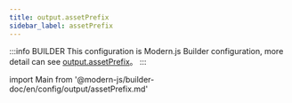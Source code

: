 ```yaml
---
title: output.assetPrefix
sidebar_label: assetPrefix
---
```


:::info BUILDER
This configuration is Modern.js Builder configuration, more detail can see [output.assetPrefix](https://modernjs.dev/builder/zh/api/config-output.html#output-assetprefix)。
:::

import Main from '@modern-js/builder-doc/en/config/output/assetPrefix.md'

<Main />
